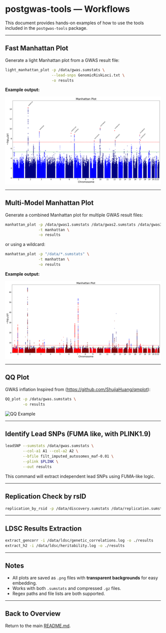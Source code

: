 # postgwas-tools — Workflows

This document provides hands-on examples of how to use the tools included in the `postgwas-tools` package.

---

## Fast Manhattan Plot

Generate a light Manhattan plot from a GWAS result file:

```bash
light_manhattan_plot -p /data/gwas.sumstats \
                     --lead-snps GenomicRiskLoci.txt \
                     -o results
```

**Example output:**

![Manhattan Example](docs/images/light_manhattan_example.png)

---

## Multi-Model Manhattan Plot

Generate a combined Manhattan plot for multiple GWAS result files:

```bash
manhattan_plot -p /data/gwas1.sumstats /data/gwas2.sumstats /data/gwas3.sumstats \
               -t manhattan \
               -o results
```

or using a wildcard:
```bash
manhattan_plot -p "/data/*.sumstats" \
               -t manhattan \
               -o results
```

**Example output:**

![Manhattan Example](docs/images/manhattan_example.png)

---

## QQ Plot

GWAS inflation
Inspired from (https://github.com/ShujiaHuang/qmplot):

```bash
QQ_plot -p /data/gwas.sumstats \
        -o results
```

![QQ Example](docs/images/qq_example.png)

---

## Identify Lead SNPs (FUMA like, with PLINK1.9)

```bash
leadSNP --sumstats /data/gwas.sumstats \
        --col-a1 A1 --col-a2 A2 \
        --bfile filt_imputed_autosomes_maf-0.01 \
        --plink $PLINK \
        --out results
```

This command will extract independent lead SNPs using FUMA-like logic.

---

## Replication Check by rsID

```bash
replication_by_rsid -p /data/discovery.sumstats /data/replication.sumstats -o ./replication_results
```

---

## LDSC Results Extraction

```bash
extract_gencorr -i /data/ldsc/genetic_correlations.log -o ./results
extract_h2 -i /data/ldsc/heritability.log -o ./results
```

---

## Notes

- All plots are saved as `.png` files with **transparent backgrounds** for easy embedding.  
- Works with both `.sumstats` and compressed `.gz` files.  
- Regex paths and file lists are both supported.

---

## Back to Overview

Return to the main [README.md](README.md).